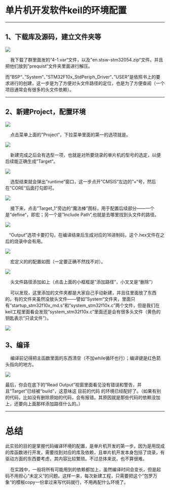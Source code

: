 # 单片机开发软件keil的环境配置

---

## 1、下载库及源码，建立文件夹等

![](experiment1/2023-05-11-22-37-22-image.png)

    我下载了群里面发的“4-1.var“文件，以及”en.stsw-stm32054.zip“文件。并且把他们放到”prequist“文件夹里面进行解压。

而”BSP“、”System“、”STM32F10x_StdPeriph_Driver“、”USER“是依照书上的要求进行的创建，这一步是为了方便对头文件路径的定位，也是为了方便查阅（一个项目通常会有很多的头文件依赖）。

---

## 2、新建Project，配置环境

![](experiment1/0e46a3ae38c51d18743d1f1282667e6012571ec2.png)

    点击菜单上面的”Project“，下拉菜单里面的第一的选项就是。

![](experiment1/ee69763c457f3e5f53b9cbe50df8668c9c25445d.png)

    新建完成之后会有选型一项，也就是对所要烧录的单片机的型号的选定，以便后续能正确生成”Target“。

![](experiment1/89af6af8d1a2bbd8734a295498dad59af9d144a9.jpg)

    选型结束就会弹出”runtime“窗口，这一步点开”CMSIS“左边的”+“号，然后在”CORE“后面打勾即可。

![](experiment1/e2783948dc30becd5cb7b3d5bdd640fabbce59c6.png)

    接下来，点击”Target_1“旁边的“魔法棒”图标，用于配置后续部分——一个是”define“，即宏；另一个是”Include Path“,也就是去哪里找到头文件的路径。

![](experiment1/eb73d5ea4f143ce963e215394ba10e45edbedfd9.png)

   “Output”选项卡要打勾，在编译结束后生成对应的16进制码，这个.hex文件在之后的烧录中会有用。

![](experiment1/89a7de90c357384305b3987f42209aaa920d5293.png)

    宏定义的的配置如图（一定要正确不然找不对）。

![](experiment1/cc34a87a98dcb9b29e686e2483d21f52e59706d5.png)

    头文件路径添加如上（点击上面的小框框是”添加路径”，小叉叉是“删除”）

    可以发现，这里添加的文件夹都是大家自己手动新建，并且往里面放了东西的。有的文件夹虽然没放头文件——譬如”System“文件夹，里面只有“startup_stm32f10x_md.s”和“system_stm32f10x.c”两个文件，但是我们在keil工程里面看会发现“system_stm32f10x.c”里面还是会有很多头文件（黄色的钥匙表示“只读文件”）。

![](experiment1/2023-05-11-22-36-48-image.png)

## 3、编译

    编译前记得把主函数里面的东西清空（不加while循环也行）；编译键是红色箭头指向的地方。

![](experiment1/859b40b25f40e5c2b150cd5254a535d4f3c0f688.jpg)

最后，你会在底下的“Read Output”视窗里面看见没有错误和警告，并且“Target”已经被“build”，这意味这 目前的代码 的环境已经配好了。（如果有别的代码，比如没有删除原始的代码，会有报错。其原因就是那些代码的依赖没加上，还要向上面那样添加路径什么的。）

---

# 总结

  此实验的目的是掌握代码编译环境的配置，是单片机开发的第一步。因为是用现成的库函数进行开发，需要找到对应的库及依赖，且单片机开发本身包括了烧录，有驱动方面的东西要考虑，其内容比较繁琐。不过总体来说，也不算很难。

    在实践中，一般将所有可能用到的依赖都加上，虽然编译时间会变长，但是起码不用担心“未定义”的问题。这样一来，每次新建工程，只需要把这个”包罗万象“的模板copy一份拿过来写代码就行，不用再配什么环境了。
